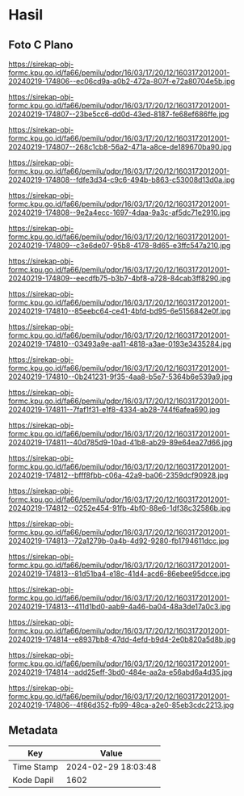 # Hasil

## Foto C Plano

https://sirekap-obj-formc.kpu.go.id/fa66/pemilu/pdpr/16/03/17/20/12/1603172012001-20240219-174806--ec06cd9a-a0b2-472a-807f-e72a80704e5b.jpg

https://sirekap-obj-formc.kpu.go.id/fa66/pemilu/pdpr/16/03/17/20/12/1603172012001-20240219-174807--23be5cc6-dd0d-43ed-8187-fe68ef686ffe.jpg

https://sirekap-obj-formc.kpu.go.id/fa66/pemilu/pdpr/16/03/17/20/12/1603172012001-20240219-174807--268c1cb8-56a2-471a-a8ce-de189670ba90.jpg

https://sirekap-obj-formc.kpu.go.id/fa66/pemilu/pdpr/16/03/17/20/12/1603172012001-20240219-174808--fdfe3d34-c9c6-494b-b863-c53008d13d0a.jpg

https://sirekap-obj-formc.kpu.go.id/fa66/pemilu/pdpr/16/03/17/20/12/1603172012001-20240219-174808--9e2a4ecc-1697-4daa-9a3c-af5dc71e2910.jpg

https://sirekap-obj-formc.kpu.go.id/fa66/pemilu/pdpr/16/03/17/20/12/1603172012001-20240219-174809--c3e6de07-95b8-4178-8d65-e3ffc547a210.jpg

https://sirekap-obj-formc.kpu.go.id/fa66/pemilu/pdpr/16/03/17/20/12/1603172012001-20240219-174809--eecdfb75-b3b7-4bf8-a728-84cab3ff8290.jpg

https://sirekap-obj-formc.kpu.go.id/fa66/pemilu/pdpr/16/03/17/20/12/1603172012001-20240219-174810--85eebc64-ce41-4bfd-bd95-6e5156842e0f.jpg

https://sirekap-obj-formc.kpu.go.id/fa66/pemilu/pdpr/16/03/17/20/12/1603172012001-20240219-174810--03493a9e-aa11-4818-a3ae-0193e3435284.jpg

https://sirekap-obj-formc.kpu.go.id/fa66/pemilu/pdpr/16/03/17/20/12/1603172012001-20240219-174810--0b241231-9f35-4aa8-b5e7-5364b6e539a9.jpg

https://sirekap-obj-formc.kpu.go.id/fa66/pemilu/pdpr/16/03/17/20/12/1603172012001-20240219-174811--7faf1f31-e1f8-4334-ab28-744f6afea690.jpg

https://sirekap-obj-formc.kpu.go.id/fa66/pemilu/pdpr/16/03/17/20/12/1603172012001-20240219-174811--40d785d9-10ad-41b8-ab29-89e64ea27d66.jpg

https://sirekap-obj-formc.kpu.go.id/fa66/pemilu/pdpr/16/03/17/20/12/1603172012001-20240219-174812--bfff8fbb-c06a-42a9-ba06-2359dcf90928.jpg

https://sirekap-obj-formc.kpu.go.id/fa66/pemilu/pdpr/16/03/17/20/12/1603172012001-20240219-174812--0252e454-91fb-4bf0-88e6-1df38c32586b.jpg

https://sirekap-obj-formc.kpu.go.id/fa66/pemilu/pdpr/16/03/17/20/12/1603172012001-20240219-174813--72a1279b-0a4b-4d92-9280-fb1794611dcc.jpg

https://sirekap-obj-formc.kpu.go.id/fa66/pemilu/pdpr/16/03/17/20/12/1603172012001-20240219-174813--81d51ba4-e18c-41d4-acd6-86ebee95dcce.jpg

https://sirekap-obj-formc.kpu.go.id/fa66/pemilu/pdpr/16/03/17/20/12/1603172012001-20240219-174813--411d1bd0-aab9-4a46-ba04-48a3de17a0c3.jpg

https://sirekap-obj-formc.kpu.go.id/fa66/pemilu/pdpr/16/03/17/20/12/1603172012001-20240219-174814--e8937bb8-47dd-4efd-b9d4-2e0b820a5d8b.jpg

https://sirekap-obj-formc.kpu.go.id/fa66/pemilu/pdpr/16/03/17/20/12/1603172012001-20240219-174814--add25eff-3bd0-484e-aa2a-e56abd6a4d35.jpg

https://sirekap-obj-formc.kpu.go.id/fa66/pemilu/pdpr/16/03/17/20/12/1603172012001-20240219-174806--4f86d352-fb99-48ca-a2e0-85eb3cdc2213.jpg


## Metadata

| Key        | Value               |
| ---------- | ------------------- |
| Time Stamp | 2024-02-29 18:03:48 |
| Kode Dapil | 1602                |



